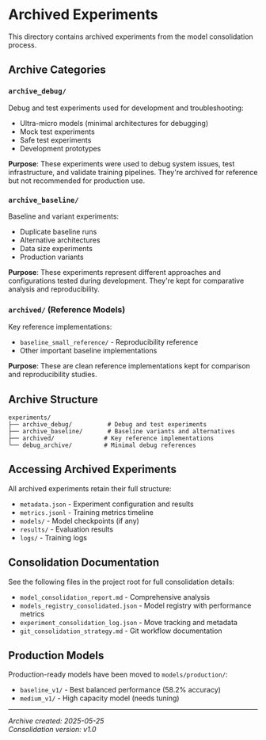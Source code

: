 # Archived Experiments

This directory contains archived experiments from the model consolidation process.

## Archive Categories

### `archive_debug/`
Debug and test experiments used for development and troubleshooting:
- Ultra-micro models (minimal architectures for debugging)
- Mock test experiments  
- Safe test experiments
- Development prototypes

**Purpose**: These experiments were used to debug system issues, test infrastructure, and validate training pipelines. They're archived for reference but not recommended for production use.

### `archive_baseline/`
Baseline and variant experiments:
- Duplicate baseline runs
- Alternative architectures
- Data size experiments  
- Production variants

**Purpose**: These experiments represent different approaches and configurations tested during development. They're kept for comparative analysis and reproducibility.

### `archived/` (Reference Models)
Key reference implementations:
- `baseline_small_reference/` - Reproducibility reference
- Other important baseline implementations

**Purpose**: These are clean reference implementations kept for comparison and reproducibility studies.

## Archive Structure
```
experiments/
├── archive_debug/          # Debug and test experiments
├── archive_baseline/       # Baseline variants and alternatives  
├── archived/              # Key reference implementations
└── debug_archive/         # Minimal debug references
```

## Accessing Archived Experiments
All archived experiments retain their full structure:
- `metadata.json` - Experiment configuration and results
- `metrics.jsonl` - Training metrics timeline
- `models/` - Model checkpoints (if any)
- `results/` - Evaluation results
- `logs/` - Training logs

## Consolidation Documentation
See the following files in the project root for full consolidation details:
- `model_consolidation_report.md` - Comprehensive analysis
- `models_registry_consolidated.json` - Model registry with performance metrics
- `experiment_consolidation_log.json` - Move tracking and metadata
- `git_consolidation_strategy.md` - Git workflow documentation

## Production Models
Production-ready models have been moved to `models/production/`:
- `baseline_v1/` - Best balanced performance (58.2% accuracy)
- `medium_v1/` - High capacity model (needs tuning)

---
*Archive created: 2025-05-25*  
*Consolidation version: v1.0*
